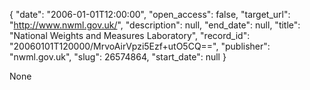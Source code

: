 {
  "date": "2006-01-01T12:00:00", 
  "open_access": false, 
  "target_url": "http://www.nwml.gov.uk/", 
  "description": null, 
  "end_date": null, 
  "title": "National Weights and Measures Laboratory", 
  "record_id": "20060101T120000/MrvoAirVpzi5Ezf+utO5CQ==", 
  "publisher": "nwml.gov.uk", 
  "slug": 26574864, 
  "start_date": null
}

None